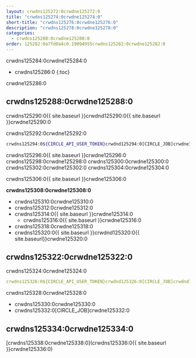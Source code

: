 ```yaml
---
layout: crwdns125272:0crwdne125272:0
title: "crwdns125274:0crwdne125274:0"
short-title: "crwdns125276:0crwdne125276:0"
description: "crwdns125278:0crwdne125278:0"
categories:
  - crwdns125280:0crwdne125280:0
order: 125282:0a7fd0a4c0.19094955crwdns125282:0crwdne125282:0
---
```

crwdns125284:0crwdne125284:0

- crwdns125286:0
{:toc}

crwdne125286:0

## crwdns125288:0crwdne125288:0

crwdns125290:0{{ site.baseurl }}crwdnd125290:0{{ site.baseurl }}crwdne125290:0

crwdns125292:0crwdne125292:0

```bash
crwdns125294:0${CIRCLE_API_USER_TOKEN}crwdnd125294:0[CIRCLE_JOB]crwdne125294:0
```

crwdns125296:0{{ site.baseurl }}crwdne125296:0 crwdns125298:0crwdne125298:0 crwdns125300:0crwdne125300:0 crwdns125302:0crwdne125302:0 crwdns125304:0crwdne125304:0

crwdns125306:0{{ site.baseurl }}crwdne125306:0

**crwdns125308:0crwdne125308:0**

- crwdns125310:0crwdne125310:0
- crwdns125312:0crwdne125312:0
- crwdns125314:0{{ site.baseurl }}crwdne125314:0 
    - crwdns125316:0{{ site.baseurl }}crwdne125316:0
- crwdns125318:0crwdne125318:0
- crwdns125320:0{{ site.baseurl }}crwdnd125320:0{{ site.baseurl}}crwdne125320:0

## crwdns125322:0crwdne125322:0

crwdns125324:0crwdne125324:0

```yaml
crwdns125326:0${CIRCLE_API_USER_TOKEN}crwdnd125326:0[CIRCLE_JOB]crwdnd125326:0$CIRCLE_SHA1crwdnd125326:0$CIRCLE_PROJECT_USERNAMEcrwdnd125326:0$CIRCLE_PROJECT_REPONAMEcrwdnd125326:0$CIRCLE_BRANCHcrwdne125326:0
```

crwdns125328:0crwdne125328:0

- crwdns125330:0crwdne125330:0
- crwdns125332:0[CIRCLE_JOB]crwdne125332:0

## crwdns125334:0crwdne125334:0

[crwdns125338:0crwdne125338:0](crwdns125336:0{{ site.baseurl }}crwdne125336:0)